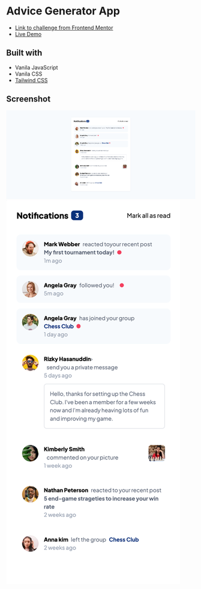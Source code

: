 # Advice Generator App

- [Link to challenge from Frontend Mentor](https://www.frontendmentor.io/challenges/notifications-page-DqK5QAmKbC)
- [Live Demo](https://kezigoo.github.io/frontendmentor-challenges/notifications-page/)

## Built with

- Vanila JavaScript
- Vanila CSS
- [Tailwind CSS](https://tailwindcss.com/)

## Screenshot

![PC view](./screenshot-desktop.png)
![Mobile view](./screenshot-mobile.png)
